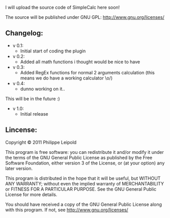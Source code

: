 I will upload the source code of SimpleCalc here soon!

The source will be published under GNU GPL: http://www.gnu.org/licenses/



Changelog:
----------
* v 0.1:
    - Initial start of coding the plugin
* v 0.2:
    - Added all math functions i thought would be nice to have
* v 0.3:
    - Added RegEx functions for normal 2 arguments calculation (this means we do have a working calculator \o/)
* v 0.4:
    - dunno working on it..

This will be in the future :)

* v 1.0:
    - Initial release

Lincense:
---------

Copyright &copy; 2011  Philippe Leipold

This program is free software: you can redistribute it and/or modify
it under the terms of the GNU General Public License as published by
the Free Software Foundation, either version 3 of the License, or
(at your option) any later version.

This program is distributed in the hope that it will be useful,
but WITHOUT ANY WARRANTY; without even the implied warranty of
MERCHANTABILITY or FITNESS FOR A PARTICULAR PURPOSE.  See the
GNU General Public License for more details.

You should have received a copy of the GNU General Public License
along with this program.  If not, see <http://www.gnu.org/licenses/>